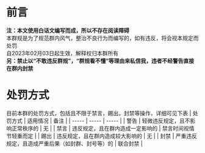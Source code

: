 # 前言
**注：本文使用白话文编写而成，所以不存在阅读障碍**  
本群规是为了规范群内风气，整治不良行为而编写的，如有违反，将会视本规定而处罚  
自2023年02月03日起生效，解释权归本群所有  
**另：禁止以“不敢违反群规”，“群规看不懂”等理由来私信我，违者不经警告直接在群内封禁**
# 处罚方式
目前本群的处罚方式，包括且不限于禁言，踢出，封禁等操作，详细可见下表
| 处罚方式 | 适用情况 | 备注 |
| ----- | ----- | ----- |
| 警告 | 轻微违反规定，且不影响正常秩序的 | 无 |
| 禁言 | 违反规定，且在群内造成一定影响的 | 禁言时间视情节轻重而定 |
| 踢出 | 违反规定，且在群内造成较大影响的 | 无 |
| 封禁 | 严重违反规定，且造成严重后果（如封群、封号等）的 | 联合封禁 |
